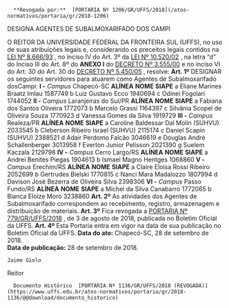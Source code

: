       **Revogada por:**  [PORTARIA Nº 1206/GR/UFFS/2018](/atos-normativos/portaria/gr/2018-1206) 

   DESIGNA AGENTES DE SUBALMOXARIFADO DOS CAMPI  

 O REITOR DA UNIVERSIDADE FEDERAL DA FRONTEIRA SUL (UFFS), no uso de suas atribuições legais e, considerando os preceitos legais contidos na [LEI Nº 8.666/93](http://www.planalto.gov.br/ccivil_03/leis/l8666cons.htm)  , no inciso IV do Art. 3º da [LEI Nº 10.520/02](http://www.planalto.gov.br/ccivil_03/leis/2002/l10520.htm)  , na letra “d” do Inciso III do Art. 8º do **ANEXO I** do [DECRETO Nº 3.555/00](http://www.planalto.gov.br/ccivil_03/decreto/d3555.htm)  e no inciso VI do Art. 30 do Art. 30 do [DECRETO Nº 5.450/05](http://www.planalto.gov.br/ccivil_03/_ato2004-2006/2005/decreto/d5450.htm)  , resolve:   **Art. 1º** DESIGNAR os seguintes servidores para atuarem como Agentes de Subalmoxarifado dosCampi: **I -**  *Campus* Chapecó-SC     **ALÍNEA**    **NOME**    **SIAPE**      a   Eliane Marines Braatz Imlau   1587749     b   Luiz Gustavo Ecco   1940694     c   Odinei Fogolari   1744052     **II -**  *Campus* Laranjeiras do Sul/PR     **ALÍNEA**    **NOME**    **SIAPE**      a   Fabiana dos Santos Oliveira   1772073     b   Marcelo Grassi   1164397     c   Silvânia Scopel de Oliveira Souza   1770923     d   Vanessa Gomes da Silva   1919729     **III -**  *Campus* Realeza/PR     **ALÍNEA**    **NOME**    **SIAPE**      a   Caroline Baldessar Dal Molin (SUHVU)   2033545     b   Cleberson Ribeiro Israel (SUHVU)   2115174     c   Daniel Scapin (SUHVU)   2388521     d   Adair Perdomo Falcão   3046619     e   Douglas André Schallenberger   3013958     f   Everton Junior Pelisson   2021390     g   Suelem Kaczala   2129798     **IV -**  *Campus* Cerro Largo/RS     **ALÍNEA**    **NOME**    **SIAPE**      a   Andrei Benites Piegas   1904613     b   Ismael Magno Hentges   1068860     **V -**  *Campus* Erechim/RS     **ALÍNEA**    **NOME**    **SIAPE**      a   Claire Eloisa Rossi Ribeiro   2052699     b   Gertrudes Bielski   1770815     c   Nanci Mara Madalozzo   1807994     d   Davison José Bezerra de Oliveira Silva   2398306     **VI -**  *Campus* Passo Fundo/RS     **ALÍNEA**    **NOME**    **SIAPE**      a   Michel da Silva Canabarro   1772065     b   Bianca Eloize Moro   3238860       **Art. 2º** As atividades dos Agentes de Subalmoxarifado correspondem ao recebimento, registro, armazenagem e distribuição de materiais.   **Art. 3º** Fica revogada a [PORTARIA Nº 779/GR/UFFS/2018](https://www.uffs.edu.br/atos-normativos/portaria/gr/2018-0779)  , de 3 de agosto de 2018, publicada no Boletim Oficial da UFFS.   **Art. 4º** Esta Portaria entra em vigor na data de sua publicação no Boletim Oficial da UFFS.      **Data do ato:** Chapecó-SC, 28 de setembro de 2018.   
 **Data de publicação:**  28 de setembro de 2018. 

    Jaime Giolo   
 Reitor 

      Documento Histórico  [PORTARIA Nº 1136/GR/UFFS/2018 (REVOGADA)](https://www.uffs.edu.br/atos-normativos/portaria/gr/2018-1136/@@download/documento_historico)     
      